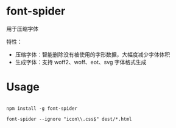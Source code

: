 # font-spider

用于压缩字体

特性：

- 压缩字体：智能删除没有被使用的字形数据，大幅度减少字体体积
- 生成字体：支持 woff2、woff、eot、svg 字体格式生成

# Usage

```shell

npm install -g font-spider

font-spider --ignore "icon\\.css$" dest/*.html

```
